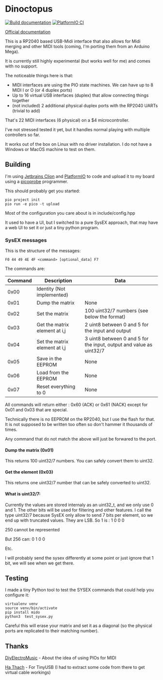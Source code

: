 # Dinoctopus
[![Build documentation](https://github.com/bjonnh/dinoctopus/actions/workflows/doc.yml/badge.svg)](https://github.com/bjonnh/dinoctopus/actions/workflows/doc.yml) [![PlatformIO CI](https://github.com/bjonnh/dinoctopus/actions/workflows/build_and_test.yml/badge.svg)](https://github.com/bjonnh/dinoctopus/actions/workflows/build_and_test.yml)

[Official documentation](https://bjonnh.github.io/dinoctopus/)


This is a RP2040 based USB-Midi interface that also allows for Midi merging and other MIDI tools
(coming, I'm porting them from an Arduino Mega).

It is currently still highly experimental (but works well for me) and comes with no support.

The noticeable things here is that:
- MIDI interfaces are using the PIO state machines. We can have up to 8 MIDI I or O (or 4 duplex ports)
- Up to 16 virtual USB interfaces (duplex) that allow connecting things together
- (not included) 2 additional physical duplex ports with the RP2040 UARTs (trivial to add)

That's 22 MIDI interfaces (6 physical) on a $4 microcontroller.

I've not stressed tested it yet, but it handles normal playing with multiple controllers so far.

It works out of the box on Linux with no driver installation.
I do not have a Windows or MacOS machine to test on them.

## Building

I'm using [Jetbrains Clion](https://www.jetbrains.com/clion/) and [PlatformIO](https://platformio.org/) to code and upload it to my board
using a [picoprobe](https://github.com/raspberrypi/picoprobe) programmer.

This should probably get you started:
```shell
pio project init
pio run -e pico -t upload
```

Most of the configuration you care about is in include/config.hpp


It used to have a UI, but I switched to a pure SysEX approach, that may have a web UI to set it or just a tiny python program.

### SysEX messages

This is the structure of the messages:
```
F0 44 49 4E 4F <command> [optional_data] F7
```

The commands are:

| Command | Description                   | Data                                                                |
|---------|-------------------------------|---------------------------------------------------------------------|   
| 0x00    | Identity (Not implemented)    |                                                                     |     
| 0x01    | Dump the matrix               | None                                                                |
| 0x02    | Set the matrix                | 100 uint32/7 numbers (see below the format)                         |   
| 0x03    | Get the matrix element at i,j | 2 uint8 between 0 and 5 for the input and output                    |  
| 0x04    | Set the matrix element at i,j | 3 uint8 between 0 and 5 for the input, output and value as uint32/7 | 
| 0x05    | Save in the EEPROM            | None                                                                |  
| 0x06    | Load from the EEPROM          | None                                                                |
| 0x07    | Reset everything to 0         | None                                                                |

All commands will return either : 0x60 (ACK) or 0x61 (NACK) except for 0x01 and 0x03 that are special.

Technically there is no EEPROM on the RP2040, but I use the flash for that. It is not supposed to be written too often
so don't hammer it thousands of times.

Any command that do not match the above will just be forwared to the port.

#### Dump the matrix (0x01)

This returns 100 uint32/7 numbers. You can safely convert them to uint32.

#### Get the element (0x03)

This returns one uint32/7 number that can be safely converted to uint32.

#### What is uint32/7:

Currently the values are stored internaly as an uint32_t, and we only use 0 and 1. The other bits will be used for filtering and other
features. I call the type uint32/7 because SysEX only allow to send 7 bits per element, so we end up with truncated values.
They are LSB.
So 1 is :
1 0 0 0 

250 cannot be represented

But 256 can:
0 1 0 0

Etc.

I will probably send the sysex differently at some point or just ignore that 1 bit, we will see when we get there.

## Testing

I made a tiny Python tool to test the SYSEX commands that could help you configure it:

```
virtualenv venv
source venv/bin/activate
pip install mido
python3  test_sysex.py
```

Careful this will erase your matrix and set it as a diagonal (so the physical ports are replicated to their matching number).

## Thanks

[DiyElectroMusic](https://diyelectromusic.wordpress.com) - About the idea of using PIOs for MIDI

[Ha Thach](https://github.com/hathach/tinyusb) - For TinyUSB (I had to extract some code from there to get virtual cable workings)
